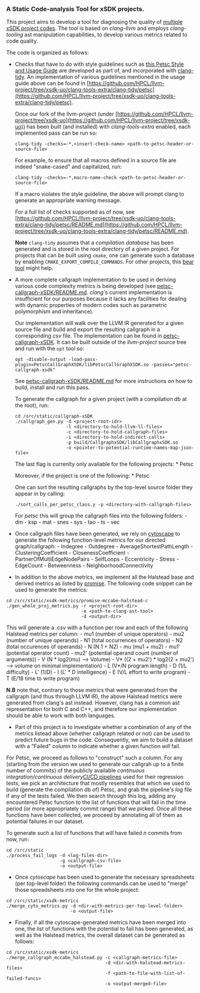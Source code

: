 ### A Static Code-analysis Tool for xSDK projects. 

This project aims to develop a tool for diagnosing the quality of [multiple xSDK project codes](https://github.com/xsdk-project/xsdk-community-policies). The tool is based on *clang-llvm* and employs *clang-tooling* ast manipulation capabilities, to develop various metrics related to code quality. 

The code is organized as follows: 
*   Checks that have to do with style guidelines such as [this Petsc Style and Usage Guide](https://petsc.org/release/developers/style/) are developed as part of, and incorporated with [clang-tidy](https://clang.llvm.org/extra/clang-tidy/checks/list.html). An implementation of various guidelines mentioned in the usage guide above can be found in [https://github.com/HPCL/llvm-project/tree/xsdk-uo/clang-tools-extra/clang-tidy/petsc](https://github.com/HPCL/llvm-project/tree/xsdk-uo/clang-tools-extra/clang-tidy/petsc). 

    Once our fork of the llvm-project (under [https://github.com/HPCL/llvm-project/tree/xsdk-uo](https://github.com/HPCL/llvm-project/tree/xsdk-uo)) has been built (and installed) with *clang-tools-extra* enabled, each implemented pass can be run so: 
    ```
    clang-tidy -checks=-*,<insert-check-name> <path-to-petsc-header-or-source-file>
    ```
    For example, to ensure that all macros defined in a source file are indeed "snake-cased" and capitalized, run: 
    ```
    clang-tidy -checks=-*,macro-name-check <path-to-petsc-header-or-source-file>
    ```
    If a macro violates the style guideline, the above will prompt clang to generate an appropriate warning message.

    For a full list of checks supported as of now, see [https://github.com/HPCL/llvm-project/tree/xsdk-uo/clang-tools-extra/clang-tidy/petsc/README.md](https://github.com/HPCL/llvm-project/tree/xsdk-uo/clang-tools-extra/clang-tidy/petsc/README.md). 

    **Note** `clang-tidy` assumes that a *compilation database* has been generated and is stored in the root directory of a given project. For projects that can be built using `cmake`, one can generate such a database by enabling `CMAKE_EXPORT_COMPILE_COMMANDS`. For other projects, this [bear tool](https://github.com/rizsotto/Bear) might help.

*   A more complete callgraph implementation to be used in deriving various code complexity metrics is being developed (see [petsc-callgraph-xSDK/README.md](petsc-callgraph-xSDK/README.md). *clang*'s current implementation is insufficient 
    for our purposes because it lacks any facilities for dealing with dynamic properties of modern codes such as parametric polymorphism and inheritance). 
    
    Our implementation will walk over the LLVM IR generated for a given source file and build and export the resulting callgraph in a corresponding *csv* file. The implementation can be found in [petsc-callgraph-xSDK](petsc-callgraph-xSDK). It can be built outside of the *llvm-project* source tree and run with the `opt` tool so: 
    ```
    opt -disable-output -load-pass-plugin=PetscCallGraphXSDK/libPetscCallGraphXSDK.so -passes="petsc-callgraph-xsdk"
    ```
    See [petsc-callgraph-xSDK/README.md](petsc-callgraph-xSDK/README.md) for more instructions on how to build, install and run this pass. 

    To generate the callgraph for a given project (with a compilation db at the root), run: 
    ```
    cd /src/static/callgraph-xSDK 
    ./callgraph_gen.py -d <project-root-idr> 
                       -l <directory-to-hold-llvm-ll-files>
                       -c <directory-to-hold-callgraph-files> 
                       -i <directory-to-hold-indirect-calls> 
                       -p build/CallgraphxSDK/libCallgraphxSDK.so 
                       -o <pointer-to-potential-runtime-names-map-json-file>
    ```

    The last flag is currenlty only available for the following projects: 
        * Petsc 

    Moreover, if the project is one of the following: 
        * Petsc 

    One can sort the resulting callgraphs by the top-level source folder they appear in by calling: 
    ```
    ./sort_calls_per_petsc_class.y -p <directory-with-callgraph-files>
    ```
    For *petsc* this will group the callgraph files into the following folders: 
        - dm 
        - ksp 
        - mat 
        - snes 
        - sys 
        - tao 
        - ts 
        - vec 

* Once callgraph files have been generated, we rely on [cytoscape](https://cytoscape.org/) to generate the following function-level metrics for our directed graph/callgraph: 
        - Indegree 
        - Outdegree
        - AverageShortestPathLength 
        - ClusteringCoefficient 
        - ClosenessCoefficient 
        - PartnerOfMultiEdgeNodePairs 
        - SelfLoops 
        - Eccentricity 
        - Stress 
        - EdgeCount 
        - Betweenness 
        - NeighborhoodConnectivity 

* In addition to the above metrics, we implement all the Halstead base and derived metrics as listed by [promise](http://promise.site.uottawa.ca/SERepository/datasets/pc1.arff). The following code snippet can be used to 
generate the metrics: 
```
cd /src/static/xsdk-metrics/promise-mccabe-halstead-c
./gen_whole_proj_metrics.py -r <project-root-dir> 
                            -e <path-to-clang-ast-tool>
                            -d <output-dir>
```

This will generate a *.csv* with a function per row and each of the following Halstead metrics per column: 
            - mu1 (number of unique operators) 
            - mu2 (number of unique operands) 
            - N1  (total occurrences of operators) 
            - N2  (total occurences of operands) 
            - N   (N 1 + N2) 
            - mu  (mu1 + mu2) 
            - mu1' (potential operator count) 
            - mu2' (potential operand count (number of arguments)) 
            - V   (N * log2(mu) --> Volume) 
            - V*  ((2 + mu2') * log2(2 + mu2') --> volume on minimal implementation) 
            - L   (V*/N program length) 
            - D   (1/L difficulty) 
            - L'  (1/D)
            - I   (L' * D intelligence)
            - E   (V/L effort to write program) 
            - T   (E/18 time to write program)

**N.B** note that, contrary to those metrics that were generated from the callgraph (and thus through LLVM IR), the above Halstead metrics were generated from clang's ast instead. However, clang has a common ast representation for both C and C++, and therefore our implementation should be able to work with both languages.   


* Part of this project is to investigate whether a combination of any of the metrics listead above (whether callgraph related or not) can be used to predict 
future bugs in the code. Consequently, we aim to build a dataset with a "Failed" column to indicate whether a given function *will* fail. 

For Petsc, we proceed as follows to "construct" such a column. For any (starting from the version we used to generate our callgrah up to a finite number of commits) of the publicly available *continuous integration/continuous delivery*[CI/CD pipelines](https://gitlab.com/petsc/petsc/-/pipelines) used for their regression tests, we pick an architecture that mostly resembles that which we used to build (generate the compilation db of) Petsc, and grab the pipeline's *log* file if any of the tests failed. We then search through this log, adding any encountered Petsc function to the list of functions that will fail in the time period (or more appropriately commit range) that we picked. Once all these functions have been collected, we proceed by annotating all of them as potential failures in our dataset. 

To generate such a list of functions that will have failed *n* commits from now, run: 
```
cd /src/static 
./process_fail_logs -d <log-files-dir> 
                    -g <callgraph-csv-file> 
                    -o <output-file> 
```


* Once *cytoscape* has been used to generate the necessary spreadsheets (per top-level folder) the following commands can be used to "merge" those spreadsheets into one for the whole project: 
```
cd /src/static/xsdk-metrics 
./merge_cyto_metrics.py -d <dir-with-metrics-per-top-level-folder> 
                        -o <output-file> 
```

* Finally, if all the cytoscape-generated metrics have been merged into one, the list of functions with the potential to fail has been generated, as well as the Halstead metrics, the overall dataset can be generated as follows: 
``` 
cd /src/static/xsdk-metrics 
./merge_callgraph_mccabe_halstead.py -c <callgraph-metrics-file> 
                                     -d <dir-with-halstead-metrics-files> 
                                     -f <path-to-file-with-list-of-failed-funcs>
                                     -o <output-merged-file>
```
